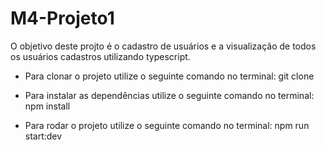 # M4-Projeto1

O objetivo deste projto é o cadastro de usuários e a visualização de todos os usuários cadastros utilizando typescript.

 - Para clonar o projeto utilize o seguinte comando no terminal:
	git clone

- Para instalar as dependências utilize o seguinte comando no terminal:
	npm install

- Para rodar o projeto utilize o seguinte comando no terminal:
	npm run start:dev
